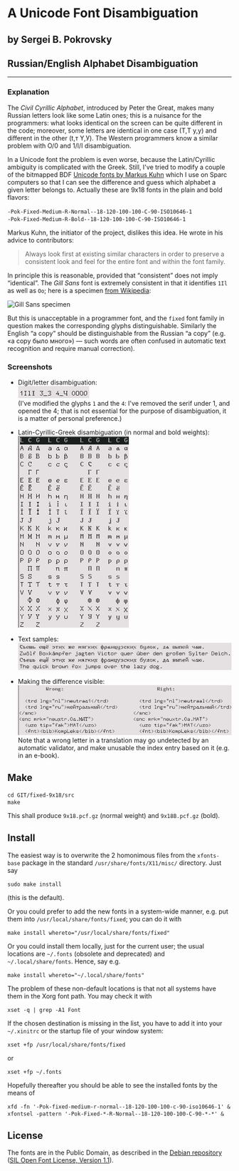 # A Unicode Font Disambiguation
## by Sergei B. Pokrovsky

## Russian/English Alphabet Disambiguation

-------

### Explanation

The *Civil Cyrillic Alphabet*, introduced by Peter the Great, makes many
Russian letters look like some Latin ones; this is a nuisance for the
programmers: what looks identical on the screen can be quite different
in the code; moreover, some letters are identical in one case (T,Т
y,у) and different in the other (t,т Y,У).  The Western programmers
know a similar problem with O/0 and 1/l/I disambiguation.

In a Unicode font the problem is even worse, because the
Latin/Cyrillic ambiguity is complicated with the Greek. Still, I've
tried to modify a couple of the bitmapped BDF [Unicode fonts by Markus
Kuhn](http://www.cl.cam.ac.uk/~mgk25/ucs-fonts.html) which I use on
Sparc computers so that I can see the difference and guess which
alphabet a given letter belongs to. Actually these are 9x18 fonts in
the plain and bold flavors:

  `-Pok-Fixed-Medium-R-Normal--18-120-100-100-C-90-ISO10646-1`  
  `-Pok-Fixed-Medium-R-Bold--18-120-100-100-C-90-ISO10646-1`

Markus Kuhn, the initiator of the project, dislikes this idea. He
wrote in his advice to contributors:

> Always look first at existing similar characters in order to
> preserve a consistent look and feel for the entire font and
> within the font family.

In principle this is reasonable, provided that “consistent” does not
imply “identical”. The *Gill Sans* font is extremely consistent in
that it identifies `1Il` as well as `Oo`; here is a specimen
[from Wikipedia](https://en.wikipedia.org/wiki/Gill_Sans):

![Gill Sans specimen](https://upload.wikimedia.org/wikipedia/commons/thumb/9/96/Gill_Sans_specimen_sheet.jpg/394px-Gill_Sans_specimen_sheet.jpg)

But this is unacceptable in a programmer font, and the `fixed` font
family in question makes the corresponding glyphs distinguishable.
Similarly the English “a copy” should be distinguishable from the
Russian “а сору” (e.g. «а сору было много») — such words are often
confused in automatic text recognition and require manual correction).

### Screenshots
 * Digit/letter disambiguation:  
   ![1IlІ 3_З 4_Ч 0OОΟ](img/digits.png)  
   (I've modified the glyphs `1` and the `4`: I've removed the serif under
   1, and opened the 4; that is not essential for the purpose of
   disambiguation, it is a matter of personal preference.) 

* Latin-Cyrillic-Greek disambiguation (in normal and bold weights):  
  ![Latin-Cyrillic-Greek disambiguation](img/disambiguation.png)
 * Text samples:  
   ![The quick brown fox...](img/pangrams.png)
 * Making the difference visible:  
   ![XML example](img/wrong.png)  
   Note that a wrong letter in a translation may go undetected by an
   automatic validator, and make unusable the index entry based on it
   (e.g. in an e-book).

## Make
    cd GIT/fixed-9x18/src
    make

This shall produce `9x18.pcf.gz` (normal weight) and `9x18B.pcf.gz` (bold).

## Install
The easiest way is to overwrite the 2 homonimous files from the
`xfonts-base` package in the standard `/usr/share/fonts/X11/misc/`
directory. Just say

    sudo make install

(this is the default).

Or you could prefer to add the new fonts in a system-wide manner, e.g.
put them into `/usr/local/share/fonts/fixed`; you can do it with
   
    make install whereto="/usr/local/share/fonts/fixed"

Or you could install them locally, just for the current user; the
usual locations are `~/.fonts` (obsolete and deprecated) and
`~/.local/share/fonts`. Hence, say e.g.

    make install whereto="~/.local/share/fonts"

The problem of these non-default locations is that not all systems
have them in the Xorg font path. You may check it with

    xset -q | grep -A1 Font

If the chosen destination is missing in the list, you have to add it
into your `~/.xinitrc` or the startup file of your window system:

    xset +fp /usr/local/share/fonts/fixed

or

    xset +fp ~/.fonts

<!--
https://wiki.archlinux.org/index.php/Fonts#Installation

Some newer Linuces (e.g. Ubuntu 18) restrict usability of the BDF
fonts. Theoretically the user is supposed to be able to make them
available by manipulating the `/etc/fonts/conf.d/` directory as
described in [Ubuntu
Wiki](https://wiki.ubuntu.com/Fonts#Enabling_Bitmapped_Fonts) (or
possibly in your local `/usr/share/doc/fontconfig/README.Debian`);
unfortunately this recipe does not work for me nor for many other
users.

The workaround I've used is to replace the standard
`/usr/share/fonts/X11/misc/9x18*.pcf.gz` fonts with their
[disambiguated version](misc.tar), and then:
    sudo mkfontdir /usr/share/fonts/X11/misc
    sudo dpkg-reconfigure fontconfig -->

Hopefully thereafter you should be able to see the installed fonts
by the means of

    xfd -fn '-Pok-fixed-medium-r-normal--18-120-100-100-c-90-iso10646-1' &
    xfontsel -pattern '-Pok-Fixed-*-R-Normal--18-120-100-100-C-90-*-*' &
     
## License
The fonts are in the Public Domain, as described in the
[Debian
repository](https://salsa.debian.org/installer-team/console-setup/blob/master/copyright.fonts)
([SIL Open Font License, Version 1.1](SIL_Licence.txt)).

<!-- 
Cit: https://github.com/hzeller/rpi-rgb-led-matrix/commits/master/fonts/README

TAGS: font bitmap-font programming-font monospaced finding-glyphs -->
<!-- unicode cyrillic-characters terminal
-->
